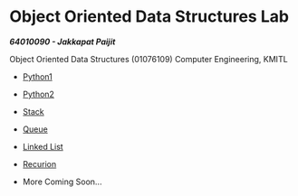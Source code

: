 # Object Oriented Data Structures Lab

***64010090 - Jakkapat Paijit***

Object Oriented Data Structures (01076109) Computer Engineering, KMITL

- <a href="https://github.com/Bourbxn/oods-lab/tree/main/chapter-1">Python1</a>
- <a href="https://github.com/Bourbxn/oods-lab/tree/main/chapter-2">Python2</a>
- <a href="https://github.com/Bourbxn/oods-lab/tree/main/chapter-3">Stack</a>
- <a href="https://github.com/Bourbxn/oods-lab/tree/main/chapter-4">Queue</a>
- <a href="https://github.com/Bourbxn/oods-lab/tree/main/chapter-5">Linked List</a>
- <a href="https://github.com/Bourbxn/oods-lab/tree/main/chapter-6">Recurion</a>

- More Coming Soon...
